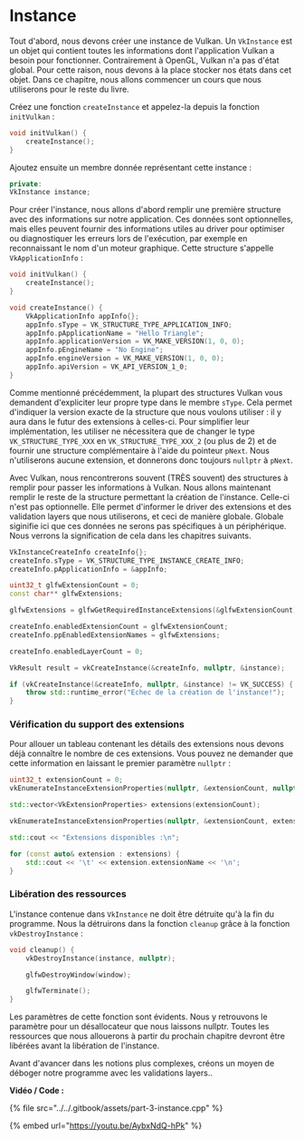 # Instance

Tout d'abord, nous devons créer une instance de Vulkan. Un `VkInstance` est un objet qui contient toutes les informations dont l'application Vulkan a besoin pour fonctionner. Contrairement à OpenGL, Vulkan n'a pas d'état global. Pour cette raison, nous devons à la place stocker nos états dans cet objet. Dans ce chapitre, nous allons commencer un cours que nous utiliserons pour le reste du livre.

 Créez une fonction `createInstance` et appelez-la depuis la fonction `initVulkan` :

```cpp
void initVulkan() {
    createInstance();
}
```

Ajoutez ensuite un membre donnée représentant cette instance :

```cpp
private:
VkInstance instance;
```

Pour créer l'instance, nous allons d'abord remplir une première structure avec des informations sur notre application. Ces données sont optionnelles, mais elles peuvent fournir des informations utiles au driver pour optimiser ou diagnostiquer les erreurs lors de l'exécution, par exemple en reconnaissant le nom d'un moteur graphique. Cette structure s'appelle `VkApplicationInfo` :

```cpp
void initVulkan() {
    createInstance();
}

void createInstance() {
    VkApplicationInfo appInfo{};
    appInfo.sType = VK_STRUCTURE_TYPE_APPLICATION_INFO;
    appInfo.pApplicationName = "Hello Triangle";
    appInfo.applicationVersion = VK_MAKE_VERSION(1, 0, 0);
    appInfo.pEngineName = "No Engine";
    appInfo.engineVersion = VK_MAKE_VERSION(1, 0, 0);
    appInfo.apiVersion = VK_API_VERSION_1_0;
}
```

Comme mentionné précédemment, la plupart des structures Vulkan vous demandent d'expliciter leur propre type dans le membre `sType`. Cela permet d'indiquer la version exacte de la structure que nous voulons utiliser : il y aura dans le futur des extensions à celles-ci. Pour simplifier leur implémentation, les utiliser ne nécessitera que de changer le type `VK_STRUCTURE_TYPE_XXX` en `VK_STRUCTURE_TYPE_XXX_2` \(ou plus de 2\) et de fournir une structure complémentaire à l'aide du pointeur `pNext`. Nous n'utiliserons aucune extension, et donnerons donc toujours `nullptr` à `pNext`.

Avec Vulkan, nous rencontrerons souvent \(TRÈS souvent\) des structures à remplir pour passer les informations à Vulkan. Nous allons maintenant remplir le reste de la structure permettant la création de l'instance. Celle-ci n'est pas optionnelle. Elle permet d'informer le driver des extensions et des validation layers que nous utiliserons, et ceci de manière globale. Globale siginifie ici que ces données ne serons pas spécifiques à un périphérique. Nous verrons la signification de cela dans les chapitres suivants.

```cpp
VkInstanceCreateInfo createInfo{};
createInfo.sType = VK_STRUCTURE_TYPE_INSTANCE_CREATE_INFO;
createInfo.pApplicationInfo = &appInfo;

uint32_t glfwExtensionCount = 0;
const char** glfwExtensions;

glfwExtensions = glfwGetRequiredInstanceExtensions(&glfwExtensionCount);

createInfo.enabledExtensionCount = glfwExtensionCount;
createInfo.ppEnabledExtensionNames = glfwExtensions;

createInfo.enabledLayerCount = 0;

VkResult result = vkCreateInstance(&createInfo, nullptr, &instance);

if (vkCreateInstance(&createInfo, nullptr, &instance) != VK_SUCCESS) {
    throw std::runtime_error("Echec de la création de l'instance!");
}
```

### Vérification du support des extensions <a id="page_Vrification-du-support-des-extensions"></a>

Pour allouer un tableau contenant les détails des extensions nous devons déjà connaître le nombre de ces extensions. Vous pouvez ne demander que cette information en laissant le premier paramètre `nullptr` :

```cpp
uint32_t extensionCount = 0;
vkEnumerateInstanceExtensionProperties(nullptr, &extensionCount, nullptr);

std::vector<VkExtensionProperties> extensions(extensionCount);

vkEnumerateInstanceExtensionProperties(nullptr, &extensionCount, extensions.data());

std::cout << "Extensions disponibles :\n";

for (const auto& extension : extensions) {
    std::cout << '\t' << extension.extensionName << '\n';
}
```

### Libération des ressources <a id="page_Libration-des-ressources"></a>

L'instance contenue dans `VkInstance` ne doit être détruite qu'à la fin du programme. Nous la détruirons dans la fonction `cleanup` grâce à la fonction `vkDestroyInstance` :

```cpp
void cleanup() {
    vkDestroyInstance(instance, nullptr);

    glfwDestroyWindow(window);

    glfwTerminate();
}
```

Les paramètres de cette fonction sont évidents. Nous y retrouvons le paramètre pour un désallocateur que nous laissons nullptr. Toutes les ressources que nous allouerons à partir du prochain chapitre devront être libérées avant la libération de l'instance.

Avant d'avancer dans les notions plus complexes, créons un moyen de déboger notre programme avec les validations layers..

**Vidéo / Code :**

{% file src="../../.gitbook/assets/part-3-instance.cpp" %}

{% embed url="https://youtu.be/AybxNdQ-hPk" %}

